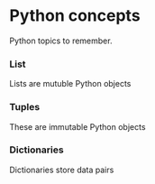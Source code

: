 # Python concepts
Python topics to remember.
### List
Lists are mutuble Python objects
### Tuples
These are immutable Python objects
### Dictionaries
Dictionaries store data pairs
